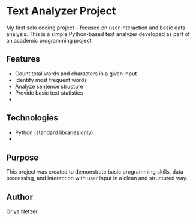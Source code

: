 # Text Analyzer Project
My first solo coding project – focused on user interaction and basic data analysis. 
This is a simple Python-based text analyzer developed as part of an academic programming project.

## Features
- Count total words and characters in a given input
- Identify most frequent words
- Analyze sentence structure
- Provide basic text statistics
- 
## Technologies
- Python (standard libraries only)
- 
## Purpose
This project was created to demonstrate basic programming skills, data processing, and interaction with user input in a clean and structured way.

## Author

Oriya Netzer

